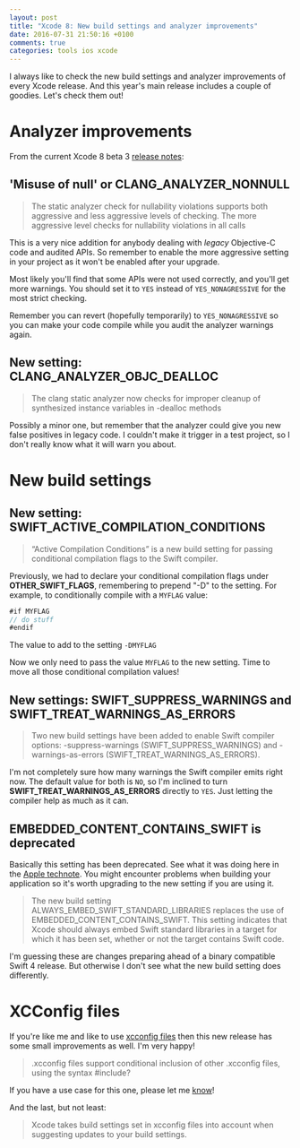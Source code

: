 ```yaml
---
layout: post
title: "Xcode 8: New build settings and analyzer improvements"
date: 2016-07-31 21:50:16 +0100
comments: true
categories: tools ios xcode
---
```


I always like to check the new build settings and analyzer improvements of every Xcode release. And this year's main release includes a couple of goodies. Let's check them out!

<!-- more -->

# Analyzer improvements

From the current Xcode 8 beta 3 [release notes][notes]:

## 'Misuse of null' or CLANG_ANALYZER_NONNULL
> The static analyzer check for nullability violations supports both aggressive and less aggressive levels
of checking. The more aggressive level checks for nullability violations in all calls

This is a very nice addition for anybody dealing with *legacy* Objective-C code and audited APIs. So remember to enable the more aggressive setting in your project as it won't be enabled after your upgrade.

Most likely you'll find that some APIs were not used correctly, and you'll get more warnings. You should set it to `YES` instead of `YES_NONAGRESSIVE` for the most strict checking.

Remember you can revert (hopefully temporarily) to `YES_NONAGRESSIVE` so you can make your code compile while you audit the analyzer warnings again.

## New setting: CLANG_ANALYZER_OBJC_DEALLOC

> The clang static analyzer now checks for improper cleanup of synthesized instance variables in
-dealloc methods

Possibly a minor one, but remember that the analyzer could give you new false positives in legacy code. I couldn't make it trigger in a test project, so I don't really know what it will warn you about.

# New build settings

## New setting: SWIFT_ACTIVE_COMPILATION_CONDITIONS

> “Active Compilation Conditions” is a new build setting for passing conditional compilation flags to
the Swift compiler.

Previously, we had to declare your conditional compilation flags under **OTHER_SWIFT_FLAGS**, remembering to prepend "-D" to the setting. For example, to conditionally compile with a `MYFLAG` value:

```swift
#if MYFLAG
// do stuff
#endif
```

The value to add to the setting `-DMYFLAG`

Now we only need to pass the value `MYFLAG` to the new setting. Time to move all those conditional compilation values!

## New settings: SWIFT_SUPPRESS_WARNINGS and SWIFT_TREAT_WARNINGS_AS_ERRORS

> Two new build settings have been added to enable Swift compiler options: -suppress-warnings
(SWIFT_SUPPRESS_WARNINGS) and -warnings-as-errors (SWIFT_TREAT_WARNINGS_AS_ERRORS).

I'm not completely sure how many warnings the Swift compiler emits right now. The default value for both is `NO`, so I'm inclined to turn **SWIFT_TREAT_WARNINGS_AS_ERRORS** directly to `YES`. Just letting the compiler help as much as it can.

## EMBEDDED_CONTENT_CONTAINS_SWIFT is deprecated

Basically this setting has been deprecated. See what it was doing here in the [Apple technote][technote1]. You might encounter problems when building your application so it's worth upgrading to the new setting if you are using it.

> The new build setting ALWAYS_EMBED_SWIFT_STANDARD_LIBRARIES replaces the use of
EMBEDDED_CONTENT_CONTAINS_SWIFT. This setting indicates that Xcode should always embed
Swift standard libraries in a target for which it has been set, whether or not the target contains Swift
code.

I'm guessing these are changes preparing ahead of a binary compatible Swift 4 release. But otherwise I don't see what the new build setting does differently.

# XCConfig files

If you're like me and like to use [xcconfig files][xcconfig] then this new release has some small improvements as well. I'm very happy!

> .xcconfig files support conditional inclusion of other .xcconfig files, using the syntax #include?

If you have a use case for this one, please let me [know][twitter]!

And the last, but not least:

> Xcode takes build settings set in xcconfig files into account when suggesting updates to your build
settings.

[notes]: http://adcdownload.apple.com/Developer_Tools/Xcode_8_beta_3/Release_Notes_for_Xcode_8_beta_3.pdf
[xcconfig]: https://pewpewthespells.com/blog/xcconfig_guide.html
[technote1]: https://developer.apple.com/library/ios/qa/qa1881/_index.html
[twitter]: https://twitter.com/miguelquinon
